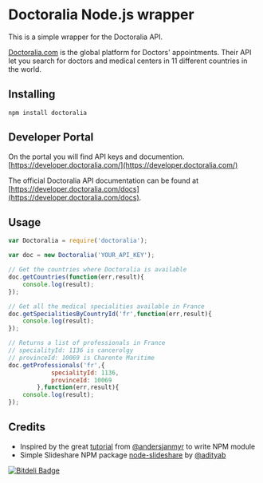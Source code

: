 # Doctoralia Node.js wrapper

This is a simple wrapper for the Doctoralia API.

[Doctoralia.com](http://doctoralia.com) is the global platform for Doctors' appointments. Their API let you search for doctors and medical centers in 11 different countries in the world.

## Installing

`npm install doctoralia`

## Developer Portal

On the portal you will find API keys and documention.[https://developer.doctoralia.com/](https://developer.doctoralia.com/)

The official Doctoralia API documentation can be found at [https://developer.doctoralia.com/docs](https://developer.doctoralia.com/docs).

## Usage

```js
var Doctoralia = require('doctoralia');

var doc = new Doctoralia('YOUR_API_KEY');

// Get the countries where Doctoralia is available
doc.getCountries(function(err,result){
    console.log(result);
});

// Get all the medical specialities available in France 
doc.getSpecialitiesByCountryId('fr',function(err,result){
	console.log(result);
});

// Returns a list of professionals in France 
// specialityId: 1136 is cancerolgy
// provinceId: 10069 is Charente Maritime
doc.getProfessionals('fr',{
            specialityId: 1136,
            provinceId: 10069
        },function(err,result){
	console.log(result);
});
```

## Credits

+ Inspired by the great [tutorial](http://anders.janmyr.com/2012/04/writing-node-module.html) from [@andersjanmyr](https://github.com/andersjanmyr) to write NPM module
+ Simple Slideshare NPM package [node-slideshare](https://github.com/adityab/node-slideshare) by [@adityab](https://github.com/adityab)


[![Bitdeli Badge](https://d2weczhvl823v0.cloudfront.net/picsoung/node-doctoralia/trend.png)](https://bitdeli.com/free "Bitdeli Badge")
